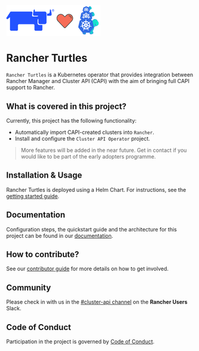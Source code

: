 <img src="./logos/cupid.png" width="50%" height="50%">

# Rancher Turtles

`Rancher Turtles` is a Kubernetes operator that provides integration between Rancher Manager and Cluster API (CAPI) with the aim of bringing full CAPI support to Rancher.

## What is covered in this project?

Currently, this project has the following functionality:

- Automatically import CAPI-created clusters into `Rancher`.
- Install and configure the `Cluster API Operator` project.

> More features will be added in the near future. Get in contact if you would like to be part of the early adopters programme.

## Installation & Usage

Rancher Turtles is deployed using a Helm Chart. For instructions, see the [getting started guide](https://docs.rancher-turtles.com/docs/category/getting-started).

## Documentation

Configuration steps, the quickstart guide and the architecture for this project can be found in our [documentation](https://docs.rancher-turtles.com/).

## How to contribute?

See our [contributor guide](CONTRIBUTING.md) for more details on how to get involved.

## Community

Please check in with us in the [#cluster-api channel](https://rancher-users.slack.com/archives/C060L985ZGC) on the **Rancher Users** Slack.

## Code of Conduct

Participation in the project is governed by [Code of Conduct](code-of-conduct.md).
